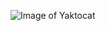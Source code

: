 
![Image of Yaktocat](https://www.pokemongoout.com/wp-content/uploads/2020/06/pokemon-go-zoom-background.png)
